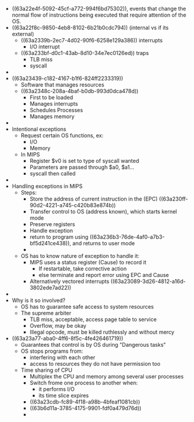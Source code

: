 - ((63a22e4f-5092-45cf-a772-994f6bd75302)), events that change the normal flow of instructions being executed that require attention of the OS.
- ((63a22f8c-9850-4eb8-8102-6b21b0cdc794)) (internal vs if its external)
	- ((63a2339b-2ec7-4d02-90f6-6258e129a386)) interrupts
		- I/O interrupt
	- ((63a233bf-d0c1-43ab-8d10-34e7ec0126ed)) traps
		- TLB miss
		- syscall
-
- ((63a23439-c182-4167-b1f6-824ff2233319))
	- Software that manages resources
	- ((63a2348c-208a-4baf-b0db-993d0dca478d))
		- First to be loaded
		- Manages interrupts
		- Schedules Processes
		- Manages memory
-
- Intentional exceptions
	- Request certain OS functions, ex:
		- I/O
		- Memory
	- In MIPS
		- Register $v0 is set to type of syscall wanted
		- Parameters are passed through $a0, $a1...
		- syscall then called
-
- Handling exceptions in MIPS
	- Steps:
		- Store the address of current instruction in the (EPC) ((63a230ff-90d2-4221-a745-c420b83e874b))
		- Transfer control to OS (address known), which starts kernel mode
		- Preserve registers
		- Handle exception
		- return to program using ((63a236b3-76de-4af0-a7b3-bf5d241ce438)), and returns to user mode
		-
	- OS has to know nature of exception to handle it:
		- MIPS uses a status register (Cause) to record it
			- If restartable, take corrective action
			- else terminate and report error using EPC and Cause
		- Alternatively vectored interrupts ((63a23089-3d26-4812-a16d-3802ede7ad22))
-
- Why is it so involved?
	- OS has to guarantee safe access to system resources
	- The supreme arbiter
		- TLB miss, acceptable, access page table to service
		- Overflow, may be okay
		- Illegal opcode, must be killed ruthlessly and without mercy
- ((63a23a77-aba0-4ff6-8f5c-4fe426461719))
	- Guarantees that control is by OS during "Dangerous tasks"
	- OS stops programs from:
		- interfering with each other
		- access to resources they do not have permission too
	- Time sharing of CPU
		- Multiplex the CPU and memory among several user processes
		- Switch frome one process to another when:
			- it performs I/O
			- its time slice expires
		- ((63a23cdb-fc89-4f18-a98b-4bfeaf1081cb))
		- ((63b6d11a-3785-4175-9901-fdf0a479d76d))
		-